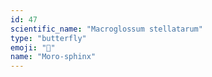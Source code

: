 ```yaml
---
id: 47
scientific_name: "Macroglossum stellatarum"
type: "butterfly"
emoji: "🦋"
name: "Moro-sphinx"
---
```

